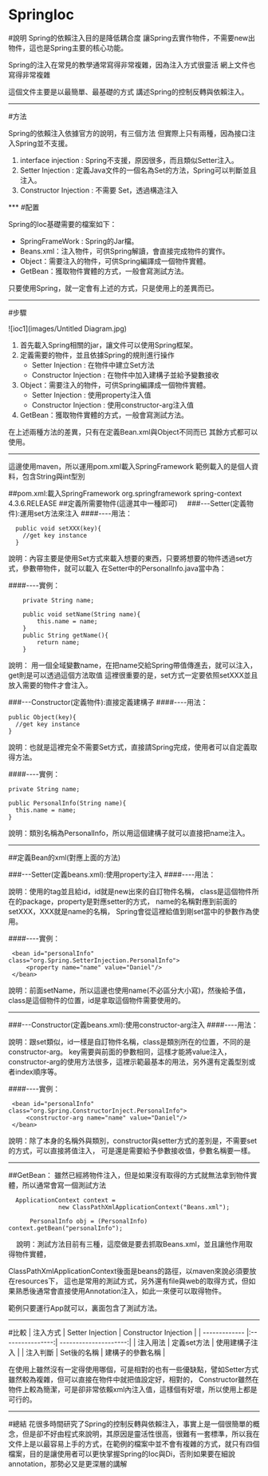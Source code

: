 # SpringIoc

#說明
Spring的依賴注入目的是降低耦合度
讓Spring去實作物件，不需要new出物件，這也是Spring主要的核心功能。


Spring的注入在常見的教學通常寫得非常複雜，因為注入方式很靈活
網上文件也寫得非常複雜

這個文件主要是以最簡單、最基礎的方式
講述Spring的控制反轉與依賴注入。
***
#方法

Spring的依賴注入依據官方的說明，有三個方法
但實際上只有兩種，因為接口注入Spring並不支援。

<ol>
<li>interface injection : Spring不支援，原因很多，而且類似Setter注入。</li>
<li>Setter Injection : 定義Java文件的一個名為Set的方法，Spring可以判斷並且注入。</li>
<li>Constructor Injection : 不需要 Set，透過構造注入</li>
</ol>
***
#配置

Spring的Ioc基礎需要的檔案如下：

<ul>
<li>SpringFrameWork : Spring的Jar檔。</li>
<li>Beans.xml：注入物件，可供Spring解讀，會直接完成物件的實作。</li>
<li>Object：需要注入的物件，可供Spring編譯成一個物件實體。</li>
<li>GetBean：獲取物件實體的方式，一般會寫測試方法。</li>
</ul>

只要使用Spring，就一定會有上述的方式，只是使用上的差異而已。
***
#步驟

![ioc1](images/Untitled Diagram.jpg)

<ol>
<li>首先載入Spring相關的jar，讓文件可以使用Spring框架。</li>
<li>定義需要的物件，並且依據Spring的規則進行操作
<ul>
<li>Setter Injection : 在物件中建立Set方法</li>
<li>Constructor Injection : 在物件中加入建構子並給予變數接收</li>
</ul></li>
<li>Object：需要注入的物件，可供Spring編譯成一個物件實體。
<ul>
<li>Setter Injection : 使用property注入值</li>
<li>Constructor Injection : 使用constructor-arg注入值</li>
</ul></li>
<li>GetBean：獲取物件實體的方式，一般會寫測試方法。</li>
</ol>

在上述兩種方法的差異，只有在定義Bean.xml與Object不同而已
其餘方式都可以使用。
***
這邊使用maven，所以運用pom.xml載入SpringFramework
範例載入的是個人資料，包含String與int型別

##pom.xml:載入SpringFramework
		<dependency>
			<groupId>org.springframework</groupId>
			<artifactId>spring-context</artifactId>
			<version>4.3.6.RELEASE</version>
		</dependency>
##定義所需要物件(這邊其中一種即可)
    
###---Setter(定義物件):運用set方法來注入
####----用法： 

      public void setXXX(key){
        //get key instance
      }
  
說明：內容主要是使用Set方式來載入想要的東西，只要將想要的物件透過set方式，參數帶物件，就可以載入
在Setter中的PersonalInfo.java當中為：

####----實例：

		private String name;
		
		public void setName(String name){
			this.name = name;
		}
		public String getName(){
			return name;
		}	
    
說明： 用一個全域變數name，在把name交給Spring帶值傳進去，就可以注入，get則是可以透過這個方法取值
這裡很重要的是，set方式一定要依照setXXX並且放入需要的物件才會注入。

###---Constructor(定義物件):直接定義建構子
####----用法： 

    public Object(key){
      //get key instance
    }	
  
說明：也就是這裡完全不需要Set方式，直接請Spring完成，使用者可以自定義取得方法。

####----實例：

    private String name;
    
    public PersonalInfo(String name){
      this.name = name;
    }
    
說明：類別名稱為PersonalInfo，所以用這個建構子就可以直接把name注入。

***

##定義Bean的xml(對應上面的方法)

###---Setter(定義beans.xml):使用property注入
####----用法：
       <bean id="objectID" class="classPackage">
           <property name="key" value="value"/>
       </bean>
   
說明：使用<bean>的tag並且給id，id就是new出來的自訂物件名稱，
class是這個物件所在的package，property是對應setter的方式，
name的名稱對應到前面的setXXX，XXX就是name的名稱，
Spring會從這裡給值到剛set當中的參數作為使用。

####----實例：

     <bean id="personalInfo" class="org.Spring.SetterInjection.PersonalInfo">
         <property name="name" value="Daniel"/>
     </bean>
    
說明：前面setName，所以這邊也使用name(不必區分大小寫)，然後給予值，
class是這個物件的位置，id是拿取這個物件需要使用的。

***

###---Constructor(定義beans.xml):使用constructor-arg注入
####----用法：
     <bean id="objectID" class="classPackage">
         <constructor-arg name="key" value="value"/>
     </bean>
     
說明：跟set類似，id一樣是自訂物件名稱，class是類別所在的位置，不同的是constructor-arg。
key需要與前面的參數相同，這樣才能將value注入，
constructor-arg的使用方法很多，這裡示範最基本的用法，另外還有定義型別或者index順序等。

####----實例：

     <bean id="personalInfo" class="org.Spring.ConstructorInject.PersonalInfo">
         <constructor-arg name="name" value="Daniel"/>
     </bean>
     
說明：除了本身的名稱外與類別，constructor與setter方式的差別是，不需要set的方式，可以直接將值注入，
可是還是需要給予參數接收值，參數名稱要一樣。

***

##GetBean：
雖然已經將物件注入，但是如果沒有取得的方式就無法拿到物件實體，所以通常會寫一個測試方法

      ApplicationContext context = 
                  new ClassPathXmlApplicationContext("Beans.xml");

          PersonalInfo obj = (PersonalInfo) context.getBean("personalInfo");
    
說明：測試方法目前有三種，這麼做是要去抓取Beans.xml，並且讓他作用取得物件實體，

ClassPathXmlApplicationContext後面是beans的路徑，以maven來說必須要放在resources下，
這也是常用的測試方式，另外還有file與web的取得方式，但如果熟悉後通常會直接使用Annotation注入，如此一來便可以取得物件。

範例只要運行App就可以，裏面包含了測試方法。
***
#比較
| 注入方式      | Setter Injection | Constructor Injection |
| ------------- |:----------------:| ---------------------:|
| 注入用法      | 定義set方法      | 使用建構子注入        |
| 注入判斷      | Set後的名稱      | 建構子的參數名稱      |

在使用上雖然沒有一定得使用哪個，可是相對的也有一些優缺點，譬如Setter方式雖然較為複雜，但可以直接在物件中就把值設定好，相對的，
Constructor雖然在物件上較為簡潔，可是卻非常依賴xml內注入值，這樣個有好壞，所以使用上都是可行的。
***
#總結
花很多時間研究了Spring的控制反轉與依賴注入，事實上是一個很簡單的概念，但是卻不好由程式來說明，其原因是靈活性很高，很難有一套標準，所以我在文件上是以最容易上手的方式，在範例的檔案中並不會有複雜的方式，就只有四個檔案，目的是讓使用者可以更快掌握Spring的Ioc與Di，否則如果要在細說annotation，那勢必又是更深層的講解
